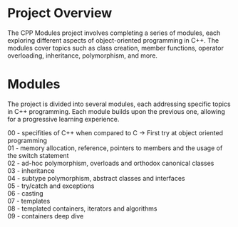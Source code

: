 # Project Overview
The CPP Modules project involves completing a series of modules, each exploring different aspects 
of object-oriented programming in C++. The modules cover topics such as class creation, member 
functions, operator overloading, inheritance, polymorphism, and more.

# Modules 
The project is divided into several modules, each addressing specific topics in 
C++ programming. Each module builds upon the previous one, allowing for a progressive learning experience.

00 - specifities of C++ when compared to C -> First try at object oriented programming <br>
01 - memory allocation, reference, pointers to members and the usage of the switch statement <br>
02 - ad-hoc polymorphism, overloads and orthodox canonical classes <br>
03 - inheritance <br>
04 - subtype polymorphism, abstract classes and interfaces <br>
05 - try/catch and exceptions <br>
06 - casting <br>
07 - templates <br>
08 - templated containers, iterators and algorithms <br>
09 - containers deep dive <br>
